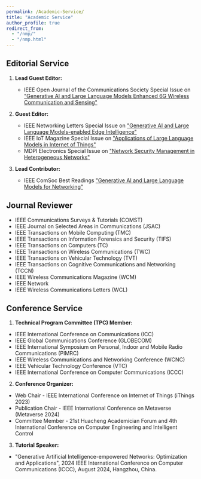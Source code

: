 ```yaml
---
permalink: /Academic-Service/
title: "Academic Service"
author_profile: true
redirect_from: 
  - "/nmp/"
  - "/nmp.html"
---
```

## Editorial Service
1. **Lead Guest Editor:**
   - IEEE Open Journal of the Communications Society Special Issue on ["Generative AI and Large Language Models Enhanced 6G Wireless Communication and Sensing"](https://www.comsoc.org/publications/journals/ieee-ojcoms/cfp/generative-ai-and-large-language-models-enhanced-6g-wireless)
    
2. **Guest Editor:**
   - IEEE Networking Letters Special Issue on ["Generative AI and Large Language Models-enabled Edge Intelligence"](https://www.comsoc.org/publications/journals/ieee-lnet/cfp/generative-ai-and-large-language-models-enabled-edge)
   - IEEE IoT Magazine Special Issue on ["Applications of Large Language Models in Internet of Things"](https://www.comsoc.org/publications/magazines/ieee-internet-things-magazine/cfp/applications-large-language-models)
   - MDPI Electronics Special Issue on ["Network Security Management in Heterogeneous Networks"](https://www.mdpi.com/journal/electronics/special_issues/IL4N9306O0)
     
3. **Lead Contributor:**
   - IEEE ComSoc Best Readings ["Generative AI and Large Language Models for Networking"](https://www.comsoc.org/publications/best-readings/generative-ai-and-large-language-models-networking)

## Journal Reviewer
* IEEE Communications Surveys & Tutorials (COMST)
* IEEE Journal on Selected Areas in Communications (JSAC)
* IEEE Transactions on Mobile Computing (TMC)
* IEEE Transactions on Information Forensics and Security (TIFS)
* IEEE Transactions on Computers (TC)
* IEEE Transactions on Wireless Communications (TWC)
* IEEE Transactions on Vehicular Technology (TVT)
* IEEE Transactions on Cognitive Communications and Networking (TCCN)
* IEEE Wireless Communications Magazine (WCM)
* IEEE Network
* IEEE Wireless Communications Letters (WCL)

## Conference Service
1. **Technical Program Committee (TPC) Member:**
  * IEEE International Conference on Communications (ICC)
  * IEEE Global Communications Conference (GLOBECOM)
  * IEEE International Symposium on Personal, Indoor and Mobile Radio Communications (PIMRC)
  * IEEE Wireless Communications and Networking Conference (WCNC)
  * IEEE Vehicular Technology Conference (VTC)
  * IEEE International Conference on Computer Communications (ICCC)
2. **Conference Organizer:**
  * Web Chair - IEEE International Conference on Internet of Things (iThings 2023)
  * Publication Chair - IEEE International Conference on Metaverse (Metaverse 2024)
  * Committee Member - 21st Huacheng Academician Forum and 4th International Conference on Computer Engineering and Intelligent Control
3. **Tutorial Speaker:**
* "Generative Artificial Intelligence-empowered Networks: Optimization and Applications", 2024 IEEE International Conference on Computer Communications (ICCC), August 2024, Hangzhou, China.
